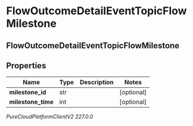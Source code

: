 # FlowOutcomeDetailEventTopicFlowMilestone

## FlowOutcomeDetailEventTopicFlowMilestone

## Properties

|Name | Type | Description | Notes|
|------------ | ------------- | ------------- | -------------|
| **milestone_id** | str |  | [optional] |
| **milestone_time** | int |  | [optional] |



_PureCloudPlatformClientV2 227.0.0_

